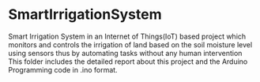 # SmartIrrigationSystem
Smart Irrigation System in an Internet of Things(IoT) based project which monitors and controls the irrigation of land based on the soil moisture level using sensors thus by automating tasks without any human intervention
This folder includes the detailed report about this project and the Arduino Programming code in .ino format.

